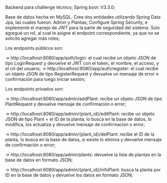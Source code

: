 Backend para challenge técnico; Spring boot: V3.3.0;

Base de datos hecha en MySQL. Cree dos entidades utilizando Spring Data Jpa, las cuales fueron: Admin y Plantas; Configuré Spring Security, e implementé el manejo de JWT para la parte de seguridad del sistema. Solo agregué un rol, al cual le asigne el endpoint correspondiente, ya que no se solicitó agregar más roles;

Los endpoints públicos son:

-> http://localhost:8080/app/auth/login: el cual recibe un objeto JSON de tipo LoginRequest y devuelve el JWT con el token, el nombre, el acceso, y el rol del usuario; -> http://localhost:8080/app/auth/register: el cual recibe un objeto JSON de tipo RegisterRequest y devuelve un mensaje de error o confirmación para luego iniciar sesión;

Los endpoints privados son:

-> http://localhost:8080/app/admin/addPlant: recibe un objeto JSON de tipo PlantRequest y devuelve mensaje de confirmación o error;

-> http://localhost:8080/app/admin/{plant_id}/editPlant: recibe un objeto JSON de tipo Plant + el ID de la planta, lo busca en la base de datos, lo modifica, los actualiza y devuelve mensaje de confirmación o error;

-> http://localhost:8080/app/admin/{plant_id}/delPlant: recibe el ID de la planta, lo busca en la base de datos, si existe lo elimina y devuelve mensaje de confirmación o error;

-> http://localhost:8080/app/admin/plants: devuelve la lista de plantas en la base de datos en formato JSON;

-> http://localhost:8080/app/admin/{plant_id}/infoPlant: busca la planta por ID en la base de datos y devuelve los datos en formato JSON;
